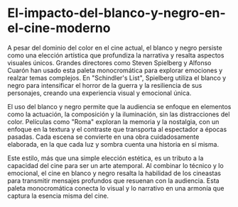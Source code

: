 # El-impacto-del-blanco-y-negro-en-el-cine-moderno
A pesar del dominio del color en el cine actual, el blanco y negro persiste como una elección artística que profundiza la narrativa y resalta aspectos visuales únicos. Grandes directores como Steven Spielberg y Alfonso Cuarón han usado esta paleta monocromática para explorar emociones y realzar temas complejos. En "Schindler's List", Spielberg utiliza el blanco y negro para intensificar el horror de la guerra y la resiliencia de sus personajes, creando una experiencia visual y emocional única.

El uso del blanco y negro permite que la audiencia se enfoque en elementos como la actuación, la composición y la iluminación, sin las distracciones del color. Películas como "Roma" exploran la memoria y la nostalgia, con un enfoque en la textura y el contraste que transporta al espectador a épocas pasadas. Cada escena se convierte en una obra cuidadosamente elaborada, en la que cada luz y sombra cuenta una historia en sí misma.

Este estilo, más que una simple elección estética, es un tributo a la capacidad del cine para ser un arte atemporal. Al combinar lo técnico y lo emocional, el cine en blanco y negro resalta la habilidad de los cineastas para transmitir mensajes profundos que resuenan con la audiencia. Esta paleta monocromática conecta lo visual y lo narrativo en una armonía que captura la esencia misma del cine. 
